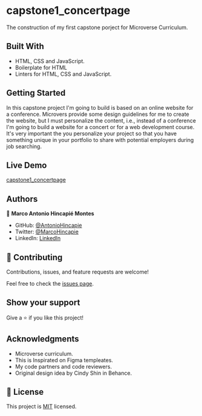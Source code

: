 # capstone1_concertpage

The construction of my first capstone porject for Microverse Curriculum.

## Built With

- HTML, CSS and JavaScript.
- Boilerplate for HTML
- Linters for HTML, CSS and JavaScript.

## Getting Started

In this capstone project I'm going to build is based on an online website for a conference. Microvers provide some design guidelines for me to create the website, but I must personalize the content, i.e., instead of a conference I'm going to build a website for a concert or for a web development course. It's very important the you personalize your project so that you have something unique in your portfolio to share with potential employers during job searching.

## Live Demo

[capstone1_concertpage](#)

## Authors

👤 **Marco Antonio Hincapié Montes**

- GitHub: [@AntonioHincapie](https://github.com/AntonioHincapie)
- Twitter: [@MarcoHincapie](https://twitter.com/MarcoHincapie)
- LinkedIn: [LinkedIn](https://www.linkedin.com/in/marco-hincapi%C3%A9-7a76751a3/)

## 🤝 Contributing

Contributions, issues, and feature requests are welcome!

Feel free to check the [issues page](../../issues/).

## Show your support

Give a ⭐️ if you like this project!

## Acknowledgments

- Microverse curriculum.
- This is Inspirated on Figma templeates.
- My code partners and code reviewers.
- Original design idea by Cindy Shin in Behance.

## 📝 License

This project is [MIT](./MIT.md) licensed.
